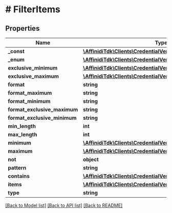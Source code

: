 # # FilterItems

## Properties

| Name                         | Type                                                                                  | Description | Notes      |
| ---------------------------- | ------------------------------------------------------------------------------------- | ----------- | ---------- |
| **\_const**                  | [**\AffinidiTdk\Clients\CredentialVerification\Model\FilterConst**](FilterConst.md)   |             | [optional] |
| **\_enum**                   | [**\AffinidiTdk\Clients\CredentialVerification\Model\FilterConst[]**](FilterConst.md) |             | [optional] |
| **exclusive_minimum**        | [**\AffinidiTdk\Clients\CredentialVerification\Model\FilterConst**](FilterConst.md)   |             | [optional] |
| **exclusive_maximum**        | [**\AffinidiTdk\Clients\CredentialVerification\Model\FilterConst**](FilterConst.md)   |             | [optional] |
| **format**                   | **string**                                                                            |             | [optional] |
| **format_maximum**           | **string**                                                                            |             | [optional] |
| **format_minimum**           | **string**                                                                            |             | [optional] |
| **format_exclusive_maximum** | **string**                                                                            |             | [optional] |
| **format_exclusive_minimum** | **string**                                                                            |             | [optional] |
| **min_length**               | **int**                                                                               |             | [optional] |
| **max_length**               | **int**                                                                               |             | [optional] |
| **minimum**                  | [**\AffinidiTdk\Clients\CredentialVerification\Model\FilterConst**](FilterConst.md)   |             | [optional] |
| **maximum**                  | [**\AffinidiTdk\Clients\CredentialVerification\Model\FilterConst**](FilterConst.md)   |             | [optional] |
| **not**                      | **object**                                                                            |             | [optional] |
| **pattern**                  | **string**                                                                            |             | [optional] |
| **contains**                 | [**\AffinidiTdk\Clients\CredentialVerification\Model\Filter**](Filter.md)             |             | [optional] |
| **items**                    | [**\AffinidiTdk\Clients\CredentialVerification\Model\FilterItems**](FilterItems.md)   |             | [optional] |
| **type**                     | **string**                                                                            |             | [optional] |

[[Back to Model list]](../../README.md#models) [[Back to API list]](../../README.md#endpoints) [[Back to README]](../../README.md)
